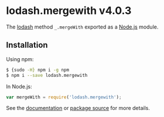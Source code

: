 # lodash.mergewith v4.0.3

The [lodash](https://lodash.com/) method `_.mergeWith` exported as a [Node.js](https://nodejs.org/) module.

## Installation

Using npm:
```bash
$ {sudo -H} npm i -g npm
$ npm i --save lodash.mergewith
```

In Node.js:
```js
var mergeWith = require('lodash.mergewith');
```

See the [documentation](https://lodash.com/docs#mergeWith) or [package source](https://github.com/lodash/lodash/blob/4.0.3-npm-packages/lodash.mergewith) for more details.
